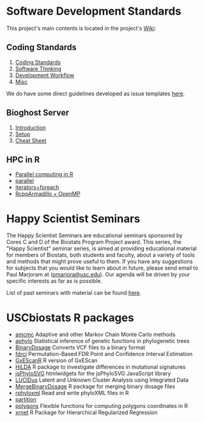 # Software Development Standards

This project's main contents is located in the project's [Wiki](https://github.com/USCbiostats/CodingStandards/wiki):

## Coding Standards

1.  [Coding Standards](../../wiki/Home#coding-standards)
2.  [Software Thinking](../../wiki/Home#software-thinking)
3.  [Development Workflow](../../wiki/Home#development-workflow)
4.  [Misc](../../wiki/Home#misc)

We do have some direct guidelines developed as issue templates [here](templates). 

## Bioghost Server

1.  [Introduction](../../wiki/Biogohst-server#introduction)
2.  [Setup](../../wiki/Biogohst-server#setup)
3.  [Cheat Sheet](../../wiki/Biogohst-server#cheat-sheet)

## HPC in R
    
*   [Parallel computing in R](../../wiki/HPC-in-R#parallel-computing-in-r)  
*   [parallel](../../wiki/HPC-in-R#parallel)
*   [iterators+foreach](../../wiki/HPC-in-R#foreach)
*   [RcppArmadillo + OpenMP](../../wiki/HPC-in-R#rcpparmadillo-and-openmp)

# Happy Scientist Seminars

The Happy Scientist Seminars are educational seminars sponsored by Cores C and D of the Biostats Program Project award. This series, the "Happy Scientist" seminar series, is aimed at providing educational material for members of Biostats, both students and faculty, about a variety of tools and methods that might prove useful to them. If you have any suggestions for subjects that you would like to learn about in future, please send email to Paul Marjoram at (pmarjora@usc.edu). Our agenda will be driven by your specific interests as far as is possible. 

List of past seminars with material can be found [here](/happy_scientist/).

# USCbiostats R packages

*  [amcmc](https://github.com/USCbiostats/amcmc) Adaptive and other Markov Chain Monte Carlo methods
*  [aphylo](https://github.com/USCbiostats/aphylo) Statistical inference of genetic functions in phylogenetic trees
*  [BinaryDosage](https://github.com/USCbiostats/BinaryDosage) Converts VCF files to a binary format
*  [fdrci](https://github.com/USCbiostats/fdrci) Permutation-Based FDR Point and Confidence Interval Estimation
*  [GxEScanR](https://github.com/USCbiostats/GxEScanR) R version of GxEScan
*  [HiLDA](https://github.com/USCbiostats/HiLDA) R package to investigate differences in mutational signatures
*  [jsPhyloSVG](https://github.com/USCbiostats/jsPhyloSVG) htmlwidgets for the jsPhyloSVG JavaScript library
*  [LUCIDus](https://github.com/USCbiostats/LUCid) Latent and Unknown Cluster Analysis using Integrated Data
*  [MergeBinaryDosage](https://github.com/USCbiostats/MergeBinaryDosage) R package for merging binary dosage files
*  [rphyloxml](https://github.com/USCbiostats/rphyloxml) Read and write phyloXML files in R
*  [partition](https://github.com/USCbiostats/partition) 
*  [polygons](https://github.com/USCbiostats/polygons) Flexible functions for computing polygons coordinates in R 
*  [xrnet](https://github.com/USCbiostats/xrnet) R Package for Hierarchical Regularized Regression
